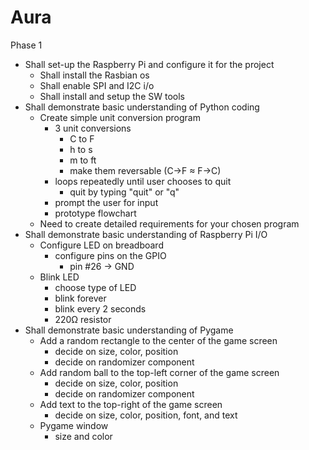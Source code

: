 # Aura

Phase 1 
- Shall set-up the Raspberry Pi and configure it for the project 
	- Shall install the Rasbian os 
	- Shall enable SPI and I2C i/o 
	- Shall install and setup the SW tools 
- Shall demonstrate basic understanding of Python coding 
	- Create simple unit conversion program 
		- 3 unit conversions 
			- C to F
			- h to s
			- m to ft
			- make them reversable (C->F ≈ F->C)
		- loops repeatedly until user chooses to quit
			- quit by typing "quit" or "q"
		- prompt the user for input 
		- prototype flowchart 
	- Need to create detailed requirements for your chosen program
- Shall demonstrate basic understanding of Raspberry Pi I/O 
	- Configure LED on breadboard 
		- configure pins on the GPIO 
			- pin #26 -> GND
	- Blink LED 
		- choose type of LED 
		- blink forever
		- blink every 2 seconds
		- 220Ω resistor
- Shall demonstrate basic understanding of Pygame 
	- Add a random rectangle to the center of the game screen 
		- decide on size, color, position 
		- decide on randomizer component 
	- Add random ball to the top-left corner of the game screen 
		- decide on size, color, position 
		- decide on randomizer component 
	- Add text to the top-right of the game screen 
		- decide on size, color, position, font, and text 
	- Pygame window
		- size and color
